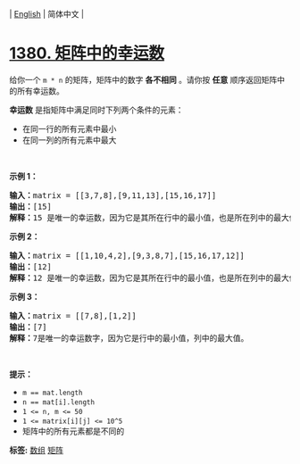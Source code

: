 | [English](README_EN.md) | 简体中文 |

# [1380. 矩阵中的幸运数](https://leetcode-cn.com/problems/lucky-numbers-in-a-matrix)
<p>给你一个 <code>m * n</code> 的矩阵，矩阵中的数字 <strong>各不相同</strong> 。请你按 <strong>任意</strong> 顺序返回矩阵中的所有幸运数。</p>

<p><strong>幸运数</strong> 是指矩阵中满足同时下列两个条件的元素：</p>

<ul>
	<li>在同一行的所有元素中最小</li>
	<li>在同一列的所有元素中最大</li>
</ul>

<p>&nbsp;</p>

<p><strong>示例 1：</strong></p>

<pre>
<strong>输入：</strong>matrix = [[3,7,8],[9,11,13],[15,16,17]]
<strong>输出：</strong>[15]
<strong>解释：</strong>15 是唯一的幸运数，因为它是其所在行中的最小值，也是所在列中的最大值。
</pre>

<p><strong>示例 2：</strong></p>

<pre>
<strong>输入：</strong>matrix = [[1,10,4,2],[9,3,8,7],[15,16,17,12]]
<strong>输出：</strong>[12]
<strong>解释：</strong>12 是唯一的幸运数，因为它是其所在行中的最小值，也是所在列中的最大值。
</pre>

<p><strong>示例 3：</strong></p>

<pre>
<strong>输入：</strong>matrix = [[7,8],[1,2]]
<strong>输出：</strong>[7]
<strong>解释：</strong>7是唯一的幸运数字，因为它是行中的最小值，列中的最大值。
</pre>

<p>&nbsp;</p>

<p><strong>提示：</strong></p>

<ul>
	<li><code>m == mat.length</code></li>
	<li><code>n == mat[i].length</code></li>
	<li><code>1 &lt;= n, m &lt;= 50</code></li>
	<li><code>1 &lt;=&nbsp;matrix[i][j]&nbsp;&lt;= 10^5</code></li>
	<li>矩阵中的所有元素都是不同的</li>
</ul>

**标签:**  [数组](https://leetcode-cn.com/tag/array) [矩阵](https://leetcode-cn.com/tag/matrix) 